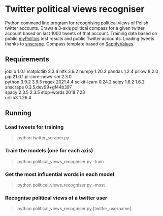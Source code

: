 # Twitter political views recogniser
Python command line program for recognising political views of Polish twitter accounts. Draws a 3-axis political compass for a given twitter account based on last 1000 tweets of that account. Training data based on public <a href="https://mypolitics.pl/" title="myPolitics">myPolitics</a> test results and public Twitter accounts. Loading tweets thanks to <a href="https://github.com/JustAnotherArchivist/snscrape" title="snscrape">snscrape</a>. Compass template based on <a href="https://sapplyvalues.github.io/" title="SapplyValues">SapplyValues</a>. 

## Requirements
joblib	1.0.1
matplotlib	3.3.4
nltk	3.6.2
numpy	1.20.2
pandas	1.2.4
pillow	8.2.0
pip	21.0.1
pl-core-news-sm	2.3.0	
python	3.9.2	3.9.5
regex	2021.4.4
scikit-learn	0.24.2
scipy	1.6.2	1.6.2
snscrape	0.3.5.dev99+gf44b397	
spacy	2.3.5	2.3.5
stop-words	2018.7.23	
urllib3	1.26.4

## Running

### Load tweets for training
> python twitter_scraper.py

### Train the models (one for each axis)
> python political_views_recogniser.py -train

### Get the most influential words in each model
> python political_views_recogniser.py -most

### Recognise political views of a twitter user
> python political_views_recogniser.py [twitter_username]